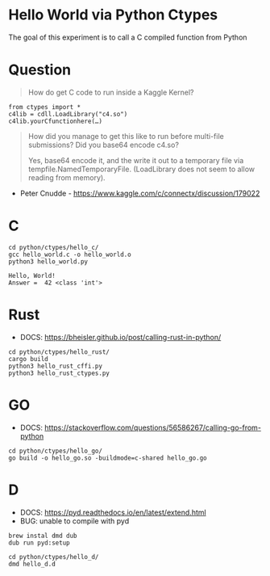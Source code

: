 # Hello World via Python Ctypes

The goal of this experiment is to call a C compiled function from Python

# Question

> How do get C code to run inside a Kaggle Kernel? 
```
from ctypes import *
c4lib = cdll.LoadLibrary("c4.so")
c4lib.yourCfunctionhere(…)
```
> How did you manage to get this like to run before multi-file submissions? Did you base64 encode c4.so?
>
> Yes, base64 encode it, and the write it out to a temporary file via tempfile.NamedTemporaryFile. (LoadLibrary does not seem to allow reading from memory).
- Peter Cnudde - https://www.kaggle.com/c/connectx/discussion/179022


# C
```
cd python/ctypes/hello_c/
gcc hello_world.c -o hello_world.o
python3 hello_world.py
```
```
Hello, World!
Answer =  42 <class 'int'>
```

# Rust
- DOCS: https://bheisler.github.io/post/calling-rust-in-python/
```
cd python/ctypes/hello_rust/
cargo build
python3 hello_rust_cffi.py
python3 hello_rust_ctypes.py
```

# GO
- DOCS: https://stackoverflow.com/questions/56586267/calling-go-from-python
```
cd python/ctypes/hello_go/
go build -o hello_go.so -buildmode=c-shared hello_go.go 
```

# D
- DOCS: https://pyd.readthedocs.io/en/latest/extend.html
- BUG: unable to compile with pyd
```
brew instal dmd dub
dub run pyd:setup

cd python/ctypes/hello_d/
dmd hello_d.d 

```
